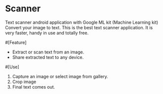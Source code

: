 # Scanner
Text scanner android application with Google ML kit (Machine Learning kit)
Convert your image to text. This is the best text scanner application. It is very faster, handy in use and totally free.

#[Feature]

* Extract or scan text from an image.
* Share extracted text to any device.

#[Use]
1) Capture an image or select image from gallery.
2) Crop image
3) Final text comes out.
